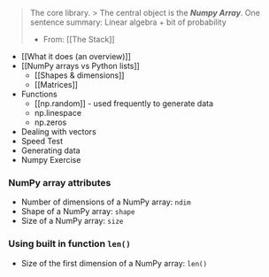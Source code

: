 > The core library. > The central object is the ***Numpy Array***.
> One sentence summary: Linear algebra + bit of probability
> - From: [[The Stack]]

- [[What it does (an overview)]]
- [[NumPy arrays vs Python lists]]
	- [[Shapes & dimensions]] 
	- [[Matrices]]
- Functions
	- [[np.random]] - used frequently to generate data
	- np.linespace
	- np.zeros
- Dealing with vectors
- Speed Test
- Generating data
- Numpy Exercise

### NumPy array attributes
- Number of dimensions of a NumPy array: `ndim`
- Shape of a NumPy array: `shape`
- Size of a NumPy array: `size`
### Using  built in function `len()` 
- Size of the first dimension of a NumPy array: `len()`